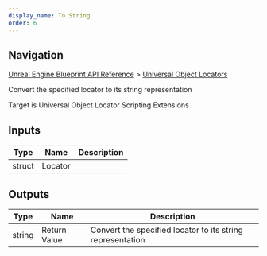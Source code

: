 ```yaml
---
display_name: To String
order: 6
---
```

## Navigation

[Unreal Engine Blueprint API Reference](https://dev.epicgames.com/documentation/en-us/unreal-engine/BlueprintAPI) > [Universal Object Locators](https://dev.epicgames.com/documentation/en-us/unreal-engine/BlueprintAPI/UniversalObjectLocators)

Convert the specified locator to its string representation

Target is Universal Object Locator Scripting Extensions

## Inputs

| Type | Name | Description |
| --- | --- | --- |
| struct | Locator |  |

## Outputs

| Type | Name | Description |
| --- | --- | --- |
| string | Return Value | Convert the specified locator to its string representation |
